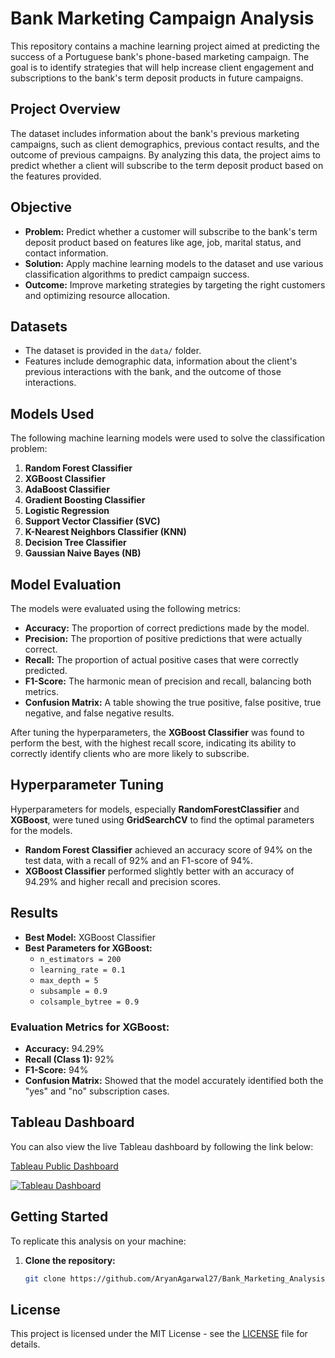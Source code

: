# Bank Marketing Campaign Analysis

This repository contains a machine learning project aimed at predicting the success of a Portuguese bank's phone-based marketing campaign. The goal is to identify strategies that will help increase client engagement and subscriptions to the bank's term deposit products in future campaigns.

## Project Overview

The dataset includes information about the bank's previous marketing campaigns, such as client demographics, previous contact results, and the outcome of previous campaigns. By analyzing this data, the project aims to predict whether a client will subscribe to the term deposit product based on the features provided.

## Objective

- **Problem:** Predict whether a customer will subscribe to the bank's term deposit product based on features like age, job, marital status, and contact information.
- **Solution:** Apply machine learning models to the dataset and use various classification algorithms to predict campaign success.
- **Outcome:** Improve marketing strategies by targeting the right customers and optimizing resource allocation.

## Datasets

- The dataset is provided in the `data/` folder.
- Features include demographic data, information about the client's previous interactions with the bank, and the outcome of those interactions.

## Models Used

The following machine learning models were used to solve the classification problem:

1. **Random Forest Classifier**
2. **XGBoost Classifier**
3. **AdaBoost Classifier**
4. **Gradient Boosting Classifier**
5. **Logistic Regression**
6. **Support Vector Classifier (SVC)**
7. **K-Nearest Neighbors Classifier (KNN)**
8. **Decision Tree Classifier**
9. **Gaussian Naive Bayes (NB)**

## Model Evaluation

The models were evaluated using the following metrics:

- **Accuracy:** The proportion of correct predictions made by the model.
- **Precision:** The proportion of positive predictions that were actually correct.
- **Recall:** The proportion of actual positive cases that were correctly predicted.
- **F1-Score:** The harmonic mean of precision and recall, balancing both metrics.
- **Confusion Matrix:** A table showing the true positive, false positive, true negative, and false negative results.

After tuning the hyperparameters, the **XGBoost Classifier** was found to perform the best, with the highest recall score, indicating its ability to correctly identify clients who are more likely to subscribe.

## Hyperparameter Tuning

Hyperparameters for models, especially **RandomForestClassifier** and **XGBoost**, were tuned using **GridSearchCV** to find the optimal parameters for the models.

- **Random Forest Classifier** achieved an accuracy score of 94% on the test data, with a recall of 92% and an F1-score of 94%.
- **XGBoost Classifier** performed slightly better with an accuracy of 94.29% and higher recall and precision scores.

## Results

- **Best Model:** XGBoost Classifier
- **Best Parameters for XGBoost:**
    - `n_estimators = 200`
    - `learning_rate = 0.1`
    - `max_depth = 5`
    - `subsample = 0.9`
    - `colsample_bytree = 0.9`

### Evaluation Metrics for XGBoost:
- **Accuracy:** 94.29%
- **Recall (Class 1):** 92%
- **F1-Score:** 94%
- **Confusion Matrix:** Showed that the model accurately identified both the "yes" and "no" subscription cases.

## Tableau Dashboard

You can also view the live Tableau dashboard by following the link below:

[Tableau Public Dashboard](https://public.tableau.com/app/profile/aryan.agarwal1594/viz/BankMarketingCampaignAnalysis_17312572029480/Dashboard6)

[![Tableau Dashboard](C:/Users/aryan/OneDrive/Documents/Projects/Bank_Marketing_campaign/Picture/Tableau_dashboard.png)](https://public.tableau.com/app/profile/aryan.agarwal1594/viz/BankMarketingCampaignAnalysis_17312572029480/Dashboard6)



## Getting Started

To replicate this analysis on your machine:

1. **Clone the repository:**
   ```bash
   git clone https://github.com/AryanAgarwal27/Bank_Marketing_Analysis.git
## License

This project is licensed under the MIT License - see the [LICENSE](LICENSE) file for details.

